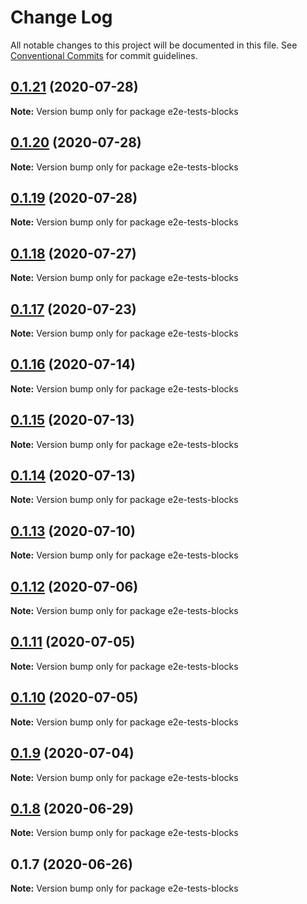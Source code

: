 # Change Log

All notable changes to this project will be documented in this file.
See [Conventional Commits](https://conventionalcommits.org) for commit guidelines.

## [0.1.21](https://github.com/reflexjs/reflex/compare/e2e-tests-blocks@0.1.20...e2e-tests-blocks@0.1.21) (2020-07-28)

**Note:** Version bump only for package e2e-tests-blocks





## [0.1.20](https://github.com/reflexjs/reflex/compare/e2e-tests-blocks@0.1.19...e2e-tests-blocks@0.1.20) (2020-07-28)

**Note:** Version bump only for package e2e-tests-blocks





## [0.1.19](https://github.com/reflexjs/reflex/compare/e2e-tests-blocks@0.1.18...e2e-tests-blocks@0.1.19) (2020-07-28)

**Note:** Version bump only for package e2e-tests-blocks





## [0.1.18](https://github.com/reflexjs/reflex/compare/e2e-tests-blocks@0.1.17...e2e-tests-blocks@0.1.18) (2020-07-27)

**Note:** Version bump only for package e2e-tests-blocks





## [0.1.17](https://github.com/reflexjs/reflex/compare/e2e-tests-blocks@0.1.16...e2e-tests-blocks@0.1.17) (2020-07-23)

**Note:** Version bump only for package e2e-tests-blocks





## [0.1.16](https://github.com/reflexjs/reflex/compare/e2e-tests-blocks@0.1.15...e2e-tests-blocks@0.1.16) (2020-07-14)

**Note:** Version bump only for package e2e-tests-blocks





## [0.1.15](https://github.com/reflexjs/reflex/compare/e2e-tests-blocks@0.1.14...e2e-tests-blocks@0.1.15) (2020-07-13)

**Note:** Version bump only for package e2e-tests-blocks





## [0.1.14](https://github.com/reflexjs/reflex/compare/e2e-tests-blocks@0.1.13...e2e-tests-blocks@0.1.14) (2020-07-13)

**Note:** Version bump only for package e2e-tests-blocks





## [0.1.13](https://github.com/reflexjs/reflex/compare/e2e-tests-blocks@0.1.12...e2e-tests-blocks@0.1.13) (2020-07-10)

**Note:** Version bump only for package e2e-tests-blocks





## [0.1.12](https://github.com/reflexjs/reflex/compare/e2e-tests-blocks@0.1.11...e2e-tests-blocks@0.1.12) (2020-07-06)

**Note:** Version bump only for package e2e-tests-blocks





## [0.1.11](https://github.com/reflexjs/reflex/compare/e2e-tests-blocks@0.1.10...e2e-tests-blocks@0.1.11) (2020-07-05)

**Note:** Version bump only for package e2e-tests-blocks





## [0.1.10](https://github.com/reflexjs/reflex/compare/e2e-tests-blocks@0.1.9...e2e-tests-blocks@0.1.10) (2020-07-05)

**Note:** Version bump only for package e2e-tests-blocks





## [0.1.9](https://github.com/reflexjs/reflex/compare/e2e-tests-blocks@0.1.8...e2e-tests-blocks@0.1.9) (2020-07-04)

**Note:** Version bump only for package e2e-tests-blocks





## [0.1.8](https://github.com/reflexjs/reflex/compare/e2e-tests-blocks@0.1.7...e2e-tests-blocks@0.1.8) (2020-06-29)

**Note:** Version bump only for package e2e-tests-blocks





## 0.1.7 (2020-06-26)

**Note:** Version bump only for package e2e-tests-blocks
